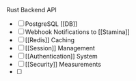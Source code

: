 Rust Backend API


- [ ] PostgreSQL [[DB]]
- [ ] Webhook Notifications to [[Stamina]]
- [ ] [[Redis]] Caching
- [ ] [[Session]] Management
- [ ] [[Authentication]] System
- [ ] [[Security]] Measurements
- [ ] 